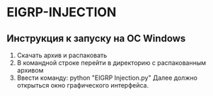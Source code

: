 # EIGRP-INJECTION
## Инструкция к запуску на ОС Windows
1. Скачать архив и распаковать
2. В командной строке перейти в директорию с распакованным архивом
3. Ввести команду: python "EIGRP Injection.py"
Далее должно открыться окно графического интерфейса.
